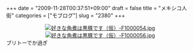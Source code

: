 +++
date = "2009-11-28T00:37:51+09:00"
draft = false
title = "メキシコ人街"
categories = ["モブログ"]
slug = "2380"
+++

<div align="center"><a href="http://ieiri.net/wordpress/wp-content/uploads/ameblo/blog_import_4f7a38477fa12.jpg"><img alt="好きな角煮は黒豚です（仮）-F1000054.jpg" src="http://ieiri.net/wordpress/wp-content/uploads/ameblo/blog_import_4f7a38472f10c.jpg" border="0" /></a></div>
<div align="center"><a href="http://ieiri.net/wordpress/wp-content/uploads/ameblo/blog_import_4f7a38483502e.jpg"><img alt="好きな角煮は黒豚です（仮）-F1000056.jpg" src="http://ieiri.net/wordpress/wp-content/uploads/ameblo/blog_import_4f7a3847dce06.jpg" border="0" /></a></div>
ブリトーでか過ぎ
